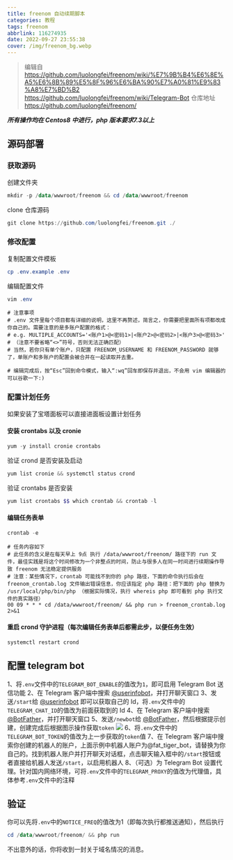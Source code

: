 ```yaml
---
title: freenom 自动续期脚本
categories: 教程
tags: freenom
abbrlink: 116274935
date: 2022-09-27 23:55:38
cover: /img/freenom_bg.webp
---
```

>编辑自 https://github.com/luolongfei/freenom/wiki/%E7%9B%B4%E6%8E%A5%E6%8B%89%E5%8F%96%E6%BA%90%E7%A0%81%E9%83%A8%E7%BD%B2
https://github.com/luolongfei/freenom/wiki/Telegram-Bot
仓库地址 https://github.com/luolongfei/freenom/

***所有操作均在 Centos8 中进行，php 版本要求7.3以上***
## 源码部署
### 获取源码
创建文件夹
```powershell
mkdir -p /data/wwwroot/freenom && cd /data/wwwroot/freenom
```
clone 仓库源码
```powershell
git clone https://github.com/luolongfei/freenom.git ./
```
### 修改配置
复制配置文件模板
```powershell
cp .env.example .env
```
编辑配置文件
```powershell
vim .env
```
```
# 注意事项
# .env 文件里每个项目都有详细的说明，这里不再赘述，简言之，你需要把里面所有项都改成你自己的。需要注意的是多账户配置的格式：
# e.g. MULTIPLE_ACCOUNTS='<账户1>@<密码1>|<账户2>@<密码2>|<账户3>@<密码3>'
# （注意不要省略“<>”符号，否则无法正确匹配）
# 当然，若你只有单个账户，只配置 FREENOM_USERNAME 和 FREENOM_PASSWORD 就够了，单账户和多账户的配置会被合并在一起读取并去重。

# 编辑完成后，按“Esc”回到命令模式，输入“:wq”回车即保存并退出，不会用 vim 编辑器的可以谷歌一下:)
```
### 配置计划任务
如果安装了宝塔面板可以直接进面板设置计划任务
#### 安装 crontabs 以及 cronie
```powershell
yum -y install cronie crontabs
```
验证 crond 是否安装及启动
```powershell
yum list cronie && systemctl status crond
```
验证 crontabs 是否安装
```powershell
yum list crontabs $$ which crontab && crontab -l
```
#### 编辑任务表单
```powershell
crontab -e
```
```
# 任务内容如下
# 此任务的含义是在每天早上 9点 执行 /data/wwwroot/freenom/ 路径下的 run 文件，最佳实践是将这个时间修改为一个非整点的时间，防止与很多人在同一时间进行续期操作导致 freenom 无法稳定提供服务
# 注意：某些情况下，crontab 可能找不到你的 php 路径，下面的命令执行后会在 freenom_crontab.log 文件输出错误信息，你应该指定 php 路径：把下面的 php 替换为 /usr/local/php/bin/php （根据实际情况，执行 whereis php 即可看到 php 执行文件的真实路径）
00 09 * * * cd /data/wwwroot/freenom/ && php run > freenom_crontab.log 2>&1
```
#### 重启 crond 守护进程（每次编辑任务表单后都需此步，以便任务生效）
```powershell
systemctl restart crond
```
## 配置 telegram bot
1、将`.env`文件中的`TELEGRAM_BOT_ENABLE`的值改为`1`，即可启用 Telegram Bot 送信功能
2、在 Telegram 客户端中搜索 [@userinfobot](t.me/userinfobot)，并打开聊天窗口
3、发送`/start`给 [@userinfobot](t.me/userinfobot) 即可以获取自己的 Id，将`.env`文件中的`TELEGRAM_CHAT_ID`的值改为前面获取到的 Id
4、在 Telegram 客户端中搜索 [@BotFather](t.me/userinfobot)，并打开聊天窗口
5、发送`/newbot`给 [@BotFather](t.me/userinfobot)，然后根据提示创建，创建完成后根据图示操作获取`token`
![](/img/freenom.webp)
6、将`.env`文件中的`TELEGRAM_BOT_TOKEN`的值改为上一步获取的`token`值
7、在 Telegram 客户端中搜索你创建的机器人的账户，上面示例中机器人账户为@fat_tiger_bot，请替换为你自己的。找到机器人账户并打开聊天对话框，点击聊天输入框中的`/start`按钮或者直接给机器人发送`/start`，以启用机器人
8、（可选）为 Telegram Bot 设置代理。针对国内网络环境，可将`.env`文件中的`TELEGRAM_PROXY`的值改为代理值，具体参考`.env`文件中的注释
## 验证
你可以先将`.env`中的`NOTICE_FREQ`的值改为1（即每次执行都推送通知），然后执行
```powershell
cd /data/wwwroot/freenom/ && php run
```
不出意外的话，你将收到一封关于域名情况的消息。